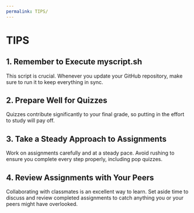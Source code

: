```yaml
---
permalink: TIPS/
---
```


# TIPS

## 1. Remember to Execute myscript.sh
This script is crucial. Whenever you update your GitHub repository, make sure to run it to keep everything in sync.

## 2. Prepare Well for Quizzes
Quizzes contribute significantly to your final grade, so putting in the effort to study will pay off.

## 3. Take a Steady Approach to Assignments
Work on assignments carefully and at a steady pace. Avoid rushing to ensure you complete every step properly, including pop quizzes.

## 4. Review Assignments with Your Peers
Collaborating with classmates is an excellent way to learn. Set aside time to discuss and review completed assignments to catch anything you or your peers might have overlooked.
